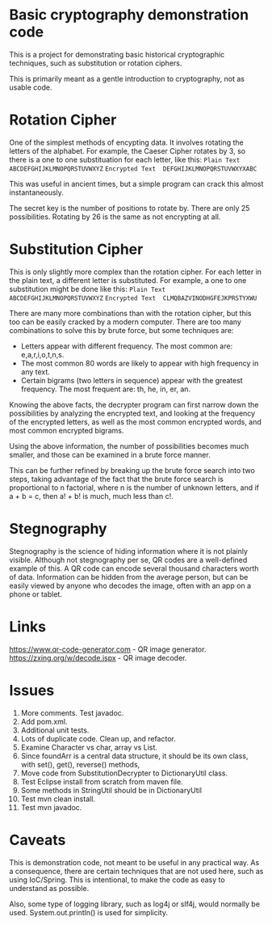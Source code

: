 Basic cryptography demonstration code
===============================

This is a project for demonstrating basic historical cryptographic techniques, such as substitution or rotation ciphers.

This is primarily meant as a gentle introduction to cryptography, not as usable code.

# Rotation Cipher
One of the simplest methods of encypting data.  It involves rotating the letters of the alphabet.  For example, the Caeser Cipher rotates by 3, so there is a one to one substituation for each letter, like this:
`Plain Text      ABCDEFGHIJKLMNOPQRSTUVWXYZ`
`Encrypted Text  DEFGHIJKLMNOPQRSTUVWXYXABC`

This was useful in ancient times, but a simple program can crack this almost instantaneously.

The secret key is the number of positions to rotate by.  There are only 25 possibilities.  Rotating by 26 is the same as not encrypting at all.

# Substitution Cipher
This is only slightly more complex than the rotation cipher.
For each letter in the plain text, a different letter is substituted.
For example, a one to one substitution might be done like this:
`Plain Text      ABCDEFGHIJKLMNOPQRSTUVWXYZ`
`Encrypted Text  CLMQBAZVINODHGFEJKPRSTYXWU`

There are many more combinations than with the rotation cipher, but this too can be easily cracked by a modern computer. There are too many combinations to solve this by brute force, but some techniques are:
* Letters appear with different frequency.  The most common are: e,a,r,i,o,t,n,s.
* The most common 80 words are likely to appear with high frequency in any text.
* Certain bigrams (two letters in sequence) appear with the greatest frequency.  The most frequent are: th, he, in, er, an.

Knowing the above facts, the decrypter program can first narrow down the possibilities by analyzing the encrypted text, and looking at the frequency of the encrypted letters, as well as the most common encrypted words, and most common encrypted bigrams.

Using the above information, the number of possibilities becomes much smaller, and those can be examined in a brute force manner.

This can be further refined by breaking up the brute force search into two steps, taking advantage of the fact that the brute force search is proportional to n factorial, where n is the number of unknown letters, and if a + b = c, then a! + b! is much, much less than c!.



# Stegnography

Stegnography is the science of hiding information where it is not plainly visible.  Although not stegnography per se, QR codes are a well-defined example of this.  A QR code can encode several thousand characters worth of data. Information can be hidden from the average person, but can be easily viewed by anyone who decodes the image, often with an app on a phone or tablet.

# Links

https://www.qr-code-generator.com - QR image generator.
https://zxing.org/w/decode.jspx -  QR image decoder.

# Issues
1. More comments.  Test javadoc.
2. Add pom.xml. 
4. Additional unit tests.
5. Lots of duplicate code. Clean up, and refactor.
6. Examine Character vs char, array vs List.
7. Since foundArr is a central data structure, it should be its own class, with set(), get(), reverse()  methods,
8. Move code from SubstitutionDecrypter to DictionaryUtil class.
9. Test Eclipse install from scratch from maven file.
10. Some methods in StringUtil should be in DictionaryUtil
11. Test mvn clean install.
12. Test mvn javadoc.

# Caveats

This is demonstration code, not meant to be useful in any practical way.  As a consequence, there are certain techniques that are not used here, such as using IoC/Spring.  This is intentional, to make the code as  easy to understand as possible.

Also, some type of logging library, such as log4j or slf4j, would normally be used.  System.out.println() is used for simplicity.

